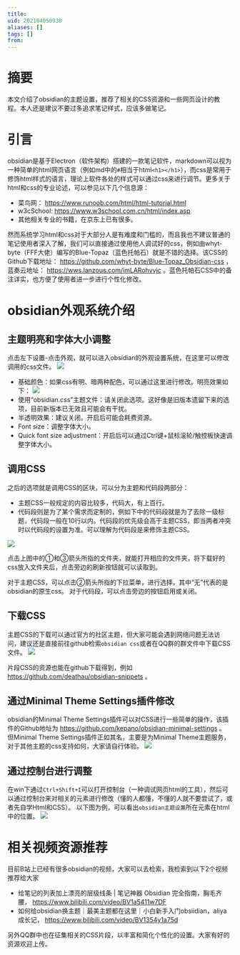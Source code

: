 ```yaml
---
title: 
uid: 202104050938
aliases: []
tags: []
from: 
---
```

# 摘要
本文介绍了obsidian的主题设置，推荐了相关的CSS资源和一些网页设计的教程。本人还是建议不要过多追求笔记样式，应该多做笔记。

# 引言
obsidian是基于Electron（软件架构）搭建的一款笔记软件，markdown可以视为一种简单的html网页语言（例如md中的`#`相当于html`<h1></h1>`），而css是常用于修饰html样式的语言，理论上软件各处的样式可以通过css来进行调节。更多关于html和css的专业论述，可以参见以下几个信息源：
- 菜鸟网： https://www.runoob.com/html/html-tutorial.html
- w3cSchool: https://www.w3school.com.cn/html/index.asp
- 其他相关专业的书籍，在京东上已有很多。

然而系统学习html和css对于大部分人是有难度和门槛的，而且我也不建议普通的笔记使用者深入了解，我们可以直接通过使用他人调试好的css，例如由whyt-byte（FFF大佬）编写的Blue-Topaz（蓝色托帕石）就是不错的选择。该CSS的Github下载地址： https://github.com/whyt-byte/Blue-Topaz_Obsidian-css ，蓝奏云地址： https://wws.lanzous.com/imLARohvvjc 。蓝色托帕石CSS中的备注详实，也方便了使用者进一步进行个性化修改。

# obsidian外观系统介绍
## 主题明亮和字体大小调整
点击左下设置-点击外观，就可以进入obsidian的外观设置系统，在这里可以修改调用的css文件。
![](https://gitee.com/cyddgi/picture-store/raw/master/img/20210425222031.png)

- 基础颜色：如果css有明、暗两种配色，可以通过这里进行修改。明亮效果如下：
![](https://gitee.com/cyddgi/picture-store/raw/master/img/20210425222213.png)
- 使用“obsidian.css”主题文件：请关闭此选项。这好像是旧版本遗留下来的选项，目前新版本已无效且可能会有干扰。
- 半透明效果：建议关闭。开启后可能会耗费资源。
- Font size：调整字体大小。
- Quick font size adjustment：开启后可以通过Ctrl键+鼠标滚轮/触控板快速调整字体大小。

## 调用CSS
之后的选项就是调用CSS的区块，可以分为主题和代码段两部分：
- 主题CSS一般规定的内容比较多，代码大，有上百行。
- 代码段则是为了某个需求而定制的，例如下中的代码段就是为了去除一级标题，代码段一般在10行以内。代码段的优先级会高于主题CSS，即当两者冲突时以代码段的设置为准。可以理解为代码段是来修饰主题CSS。



![](https://gitee.com/cyddgi/picture-store/raw/master/img/20210425222703.png)

点击上图中的①和③箭头所指的文件夹，就能打开相应的文件夹，将下载好的css放入文件夹后，点击旁边的刷新按钮就可以读取到。

对于主题CSS，可以点击②箭头所指的下拉菜单，进行选择，其中“无”代表的是obsidian的原生css。
对于代码段，可以点击旁边的按钮启用或关闭。


## 下载CSS
主题CSS的下载可以通过官方的社区主题，但大家可能会遇到网络问题无法访问，建议还是直接前往github检索`obsidian css`或者在QQ群的群文件中下载CSS文件。
![](https://gitee.com/cyddgi/picture-store/raw/master/img/20210425223844.png)

片段CSS的资源也能在github下载得到，例如 https://github.com/deathau/obsidian-snippets 。

## 通过Minimal Theme Settings插件修改
obsidian的Minimal Theme Settings插件可以对CSS进行一些简单的操作，该插件的Github地址为 https://github.com/kepano/obsidian-minimal-settings 。
但Minimal Theme Settings插件正如其名，主要是为Minimal Theme主题服务，对于其他主题的css支持如何，大家请自行体验。
![](https://gitee.com/cyddgi/picture-store/raw/master/img/20210425224842.png)

## 通过控制台进行调整
在win下通过`Ctrl+Shift+I`可以打开控制台（一种调试网页html的工具），然后可以通过控制台来对相关的元素进行修改（懂的人都懂，不懂的人就不要尝试了，或者先自学Html和CSS）。
以下图为例，可以看出`obsidian主题设置`所在元素在html中的位置。
![](https://gitee.com/cyddgi/picture-store/raw/master/img/20210425225156.png)



# 相关视频资源推荐
目前B站上已经有很多obsidian的视频，大家可以去检索，我检索到以下2个视频推荐给大家
- 给笔记的列表加上漂亮的层级线条 | 笔记神器 Obsidian 完全指南，胸毛齐腰， https://www.bilibili.com/video/BV1a5411w7DF
- 如何给obsidian换主题｜最美主题都在这里｜小白新手入门obsiidian，aliya成长记， https://www.bilibili.com/video/BV1354y1a75d

另外QQ群中也在征集相关的CSS片段，以丰富和简化个性化的设置。大家有好的资源欢迎上传。



